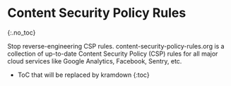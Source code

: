 # Content Security Policy Rules
{:.no_toc}

Stop reverse-engineering CSP rules. content-security-policy-rules.org is a collection of up-to-date Content Security Policy (CSP) rules for all major cloud services like Google Analytics, Facebook, Sentry, etc.

* ToC that will be replaced by kramdown
{:toc}
